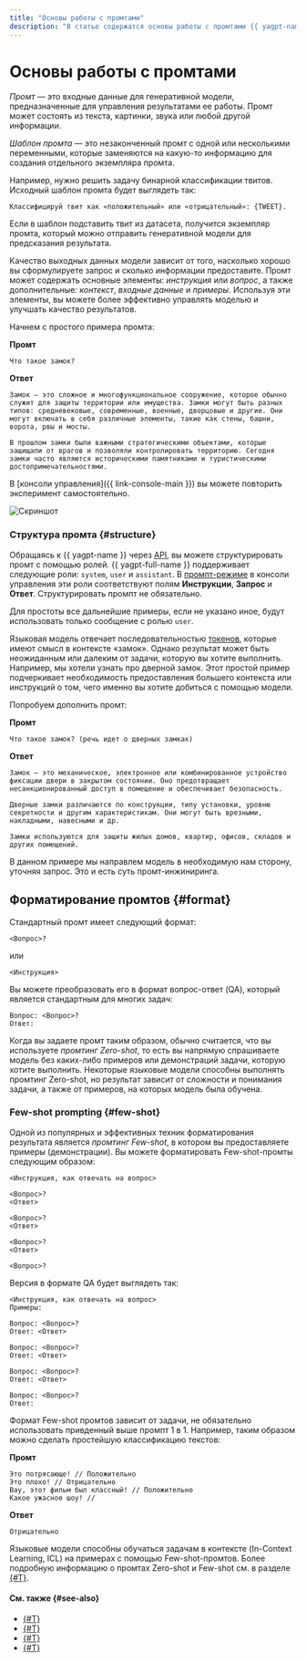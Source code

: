 ```yaml
---
title: "Основы работы с промтами"
description: "В статье содержатся основы работы с промтами {{ yagpt-name }}"
---
```


# Основы работы с промтами
 
*Промт* — это входные данные для генеративной модели, предназначенные для управления результатами ее работы. Промт может состоять из текста, картинки, звука или любой другой информации.

*Шаблон промта* — это незаконченный промт с одной или несколькими переменными, которые заменяются на какую-то информацию для создания отдельного экземпляра промта.

Например, нужно решить задачу бинарной классификации твитов. Исходный шаблон промта будет выглядеть так: 

```text
Классифицируй твит как «положительный» или «отрицательный»: {TWEET}.
```

Если в шаблон подставить твит из датасета, получится экземпляр промта, который можно отправить генеративной модели для предсказания результата.

Качество выходных данных модели зависит от того, насколько хорошо вы сформулируете запрос и сколько информации предоставите. Промт может содержать основные элементы: *инструкция* или *вопрос*, а также дополнительные: *контекст*, *входные данные* и *примеры*. Используя эти элементы, вы можете более эффективно управлять моделью и улучшать качество результатов.

Начнем с простого примера промта:

**Промт**

```text
Что такое замок?
```

**Ответ**

```text
Замок — это сложное и многофункциональное сооружение, которое обычно служит для защиты территории или имущества. Замки могут быть разных типов: средневековые, современные, военные, дворцовые и другие. Они могут включать в себя различные элементы, такие как стены, башни, ворота, рвы и мосты.

В прошлом замки были важными стратегическими объектами, которые защищали от врагов и позволяли контролировать территорию. Сегодня замки часто являются историческими памятниками и туристическими достопримечательностями.
```

В [консоли управления]({{ link-console-main }}) вы можете повторить эксперимент самостоятельно.

![Скриншот](../../../_assets/foundation-models/studybook/introduction/image.png)

### Структура промта {#structure}

Обращаясь к {{ yagpt-name }} через [API](../../concepts/api.md), вы можете структурировать промт с помощью ролей. {{ yagpt-full-name }} поддерживает следующие роли: `system`, `user` и `assistant`. В [промпт-режиме](../../concepts/yandexgpt/index.md) в консоли управления эти роли соответствуют полям **Инструкции**, **Запрос** и **Ответ**. Структурировать промпт не обязательно. 

Для простоты все дальнейшие примеры, если не указано иное, будут использовать только сообщение с ролью `user`.

Языковая модель отвечает последовательностью [токенов](../../concepts/yandexgpt/tokens.md), которые имеют смысл в контексте «замок». Однако результат может быть неожиданным или далеким от задачи, которую вы хотите выполнить. Например, мы хотели узнать про дверной замок. Этот простой пример подчеркивает необходимость предоставления большего контекста или инструкций о том, чего именно вы хотите добиться с помощью модели.

Попробуем дополнить промт:

**Промт**

```text
Что такое замок? (речь идет о дверных замках)
```

**Ответ**

```text
Замок — это механическое, электронное или комбинированное устройство фиксации двери в закрытом состоянии. Оно предотвращает несанкционированный доступ в помещение и обеспечивает безопасность.

Дверные замки различаются по конструкции, типу установки, уровню секретности и другим характеристикам. Они могут быть врезными, накладными, навесными и др.

Замки используются для защиты жилых домов, квартир, офисов, складов и других помещений.
```

В данном примере мы направлем модель в необходимую нам сторону, уточняя запрос. Это и есть суть промт-инжиниринга.

## Форматирование промтов {#format}

Стандартный промт имеет следующий формат:

```text
<Вопрос>?
```

или

```text
<Инструкция>
```
 
Вы можете преобразовать его в формат вопрос-ответ (QA), который является стандартным для многих задач:

```text
Вопрос: <Вопрос>?
Ответ:
```

Когда вы задаете промт таким образом, обычно считается, что вы используете *промтинг Zero-shot*, то есть вы напрямую спрашиваете модель без каких-либо примеров или демонстраций задачи, которую хотите выполнить. Некоторые языковые модели способны выполнять промтинг Zero-shot, но результат зависит от сложности и понимания задачи, а также от примеров, на которых модель была обучена.

### Few-shot prompting {#few-shot}

Одной из популярных и эффективных техник форматирования результата является *промтинг Few-shot*, в котором вы предоставляете примеры (демонстрации). Вы можете форматировать Few-shot-промты следующим образом:

```text
<Инструкция, как отвечать на вопрос>

<Вопрос>?
<Ответ>

<Вопрос>?
<Ответ>

<Вопрос>?
<Ответ>

<Вопрос>?
```

Версия в формате QA будет выглядеть так:

```text
<Инструкция, как отвечать на вопрос>
Примеры:

Вопрос: <Вопрос>?
Ответ: <Ответ>

Вопрос: <Вопрос>?
Ответ: <Ответ>

Вопрос: <Вопрос>?
Ответ: <Ответ>

Вопрос: <Вопрос>?
Ответ:
```

Формат Few-shot промтов зависит от задачи, не обязательно использовать привденный выше промпт 1 в 1. Например, таким образом можно сделать простейшую классификацию текстов:

**Промт**

```text
Это потрясающе! // Положительно
Это плохо! // Отрицательно
Вау, этот фильм был классный! // Положительно
Какое ужасное шоу! //
```

**Ответ**

```text
Отрицательно
```

Языковые модели способны обучаться задачам в контексте (In-Context Learning, ICL) на примерах с помощью Few-shot-промтов. Более подробную информацию о промтах Zero-shot и Few-shot см. в разделе [{#T}](../techniques/about.md).

#### См. также {#see-also}

* [{#T}](elements.md)
* [{#T}](general-tips.md)
* [{#T}](examples.md)
* [{#T}](llm-settings.md)